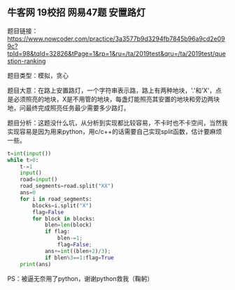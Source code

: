 ## 牛客网 19校招 网易47题 安置路灯

题目链接：https://www.nowcoder.com/practice/3a3577b9d3294fb7845b96a9cd2e099c?tpId=98&tqId=32826&tPage=1&rp=1&ru=/ta/2019test&qru=/ta/2019test/question-ranking

题目类型：模拟，贪心

题目大意：在路上安置路灯，一个字符串表示路，路上有两种地块，'.'和'X'，点是必须照亮的地块，X是不用管的地块，每盏灯能照亮其安置的地块和旁边两块地，问最终完成照亮任务最少需要多少路灯。

题目分析：这题没什么坑，从分析到实现都比较容易，不卡时也不卡空间，当然我实现容易是因为用来python，用c/c++的话需要自己实现split函数，估计要麻烦一些。

```python
t=int(input())
while t>0:
    t-=1
    input()
    road=input()
    road_segments=road.split("XX")
    ans=0
    for i in road_segments:
        blocks=i.split("X")
        flag=False
        for block in blocks:
            blen=len(block)
            if flag:
                blen-=1;
                flag=False;
            ans+=int((blen+2)/3);
            if blen%3==1:flag=True
    print(ans)
```

PS：被逼无奈用了python，谢谢python救我（鞠躬）
